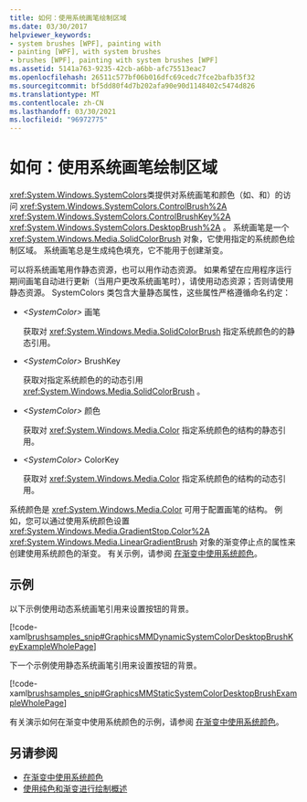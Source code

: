 ```yaml
---
title: 如何：使用系统画笔绘制区域
ms.date: 03/30/2017
helpviewer_keywords:
- system brushes [WPF], painting with
- painting [WPF], with system brushes
- brushes [WPF], painting with system brushes [WPF]
ms.assetid: 5141a763-9235-42cb-a6bb-afc75513eac7
ms.openlocfilehash: 26511c577bf06b016dfc69cedc7fce2bafb35f32
ms.sourcegitcommit: bf5dd80f4d7b202afa90e90d1148402c5474d826
ms.translationtype: MT
ms.contentlocale: zh-CN
ms.lasthandoff: 03/30/2021
ms.locfileid: "96972775"
---
```

# <a name="how-to-paint-an-area-with-a-system-brush"></a>如何：使用系统画笔绘制区域
<xref:System.Windows.SystemColors>类提供对系统画笔和颜色（如、和）的访问 <xref:System.Windows.SystemColors.ControlBrush%2A> <xref:System.Windows.SystemColors.ControlBrushKey%2A> <xref:System.Windows.SystemColors.DesktopBrush%2A> 。 系统画笔是一个 <xref:System.Windows.Media.SolidColorBrush> 对象，它使用指定的系统颜色绘制区域。 系统画笔总是生成纯色填充，它不能用于创建渐变。  
  
 可以将系统画笔用作静态资源，也可以用作动态资源。 如果希望在应用程序运行期间画笔自动进行更新（当用户更改系统画笔时），请使用动态资源；否则请使用静态资源。 SystemColors 类包含大量静态属性，这些属性严格遵循命名约定：  
  
- *\<SystemColor>* 画笔  
  
     获取对 <xref:System.Windows.Media.SolidColorBrush> 指定系统颜色的的静态引用。  
  
- *\<SystemColor>* BrushKey  
  
     获取对指定系统颜色的的动态引用 <xref:System.Windows.Media.SolidColorBrush> 。  
  
- *\<SystemColor>* 颜色  
  
     获取对 <xref:System.Windows.Media.Color> 指定系统颜色的结构的静态引用。  
  
- *\<SystemColor>* ColorKey  
  
     获取对 <xref:System.Windows.Media.Color> 指定系统颜色的结构的动态引用。  
  
 系统颜色是 <xref:System.Windows.Media.Color> 可用于配置画笔的结构。 例如，您可以通过使用系统颜色设置 <xref:System.Windows.Media.GradientStop.Color%2A> <xref:System.Windows.Media.LinearGradientBrush> 对象的渐变停止点的属性来创建使用系统颜色的渐变。 有关示例，请参阅 [在渐变中使用系统颜色](how-to-use-system-colors-in-a-gradient.md)。  
  
## <a name="example"></a>示例  
 以下示例使用动态系统画笔引用来设置按钮的背景。  
  
 [!code-xaml[brushsamples_snip#GraphicsMMDynamicSystemColorDesktopBrushKeyExampleWholePage](~/samples/snippets/csharp/VS_Snippets_Wpf/brushsamples_snip/CS/DynamicSystemBrushExample.xaml#graphicsmmdynamicsystemcolordesktopbrushkeyexamplewholepage)]  
  
 下一个示例使用静态系统画笔引用来设置按钮的背景。  
  
 [!code-xaml[brushsamples_snip#GraphicsMMStaticSystemColorDesktopBrushExampleWholePage](~/samples/snippets/csharp/VS_Snippets_Wpf/brushsamples_snip/CS/StaticSystemBrushExample.xaml#graphicsmmstaticsystemcolordesktopbrushexamplewholepage)]  
  
 有关演示如何在渐变中使用系统颜色的示例，请参阅 [在渐变中使用系统颜色](how-to-use-system-colors-in-a-gradient.md)。  
  
## <a name="see-also"></a>另请参阅

- [在渐变中使用系统颜色](how-to-use-system-colors-in-a-gradient.md)
- [使用纯色和渐变进行绘制概述](painting-with-solid-colors-and-gradients-overview.md)
